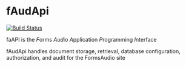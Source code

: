# fAudApi
[![Build Status](https://travis-ci.org/formsaudio/fAudApi.svg?branch=master)](https://travis-ci.org/formsaudio/fAudApi)

faAPI is the *F*orms *Aud*io *A*pplication *P*rogramming *I*nterface

fAudApi handles document storage, retrieval, database configuration, authorization, and audit for the FormsAudio site
